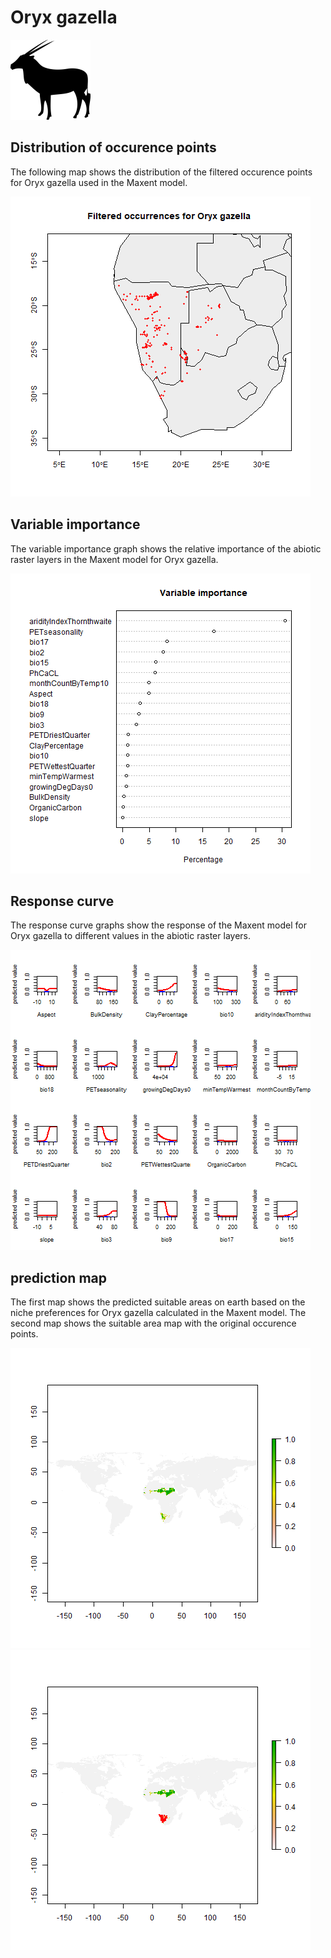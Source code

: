 # Oryx gazella 

![](image_taxa.png) 

## Distribution of occurence points 
The following map shows the distribution of the filtered occurence points for Oryx gazella used in the Maxent model. 

![](occurrences.png)
    
## Variable importance 
The variable importance graph shows the relative importance of the abiotic raster layers in the  Maxent model for Oryx gazella. 

![](valid_maxent_variable_importance.png)
    
## Response curve 
The response curve graphs show the response of the Maxent model for Oryx gazella to different values in the abiotic raster layers. 

![](valid_maxent_response_curve.png)
    
## prediction map 
The first map shows the predicted suitable areas on earth based on the niche preferences for Oryx gazella calculated in the Maxent model. The second map shows the suitable area map with the original occurence points.

![](prediction_map.png)
![](prediction_occurence_map.png)
    
